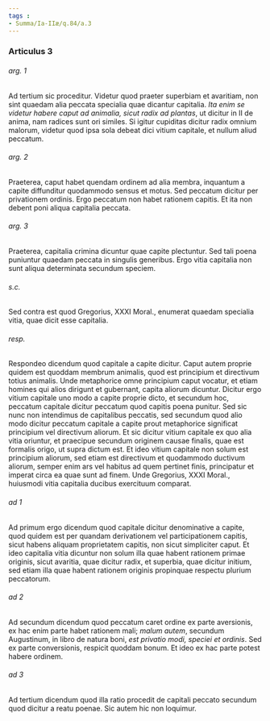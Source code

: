 ```yaml
---
tags : 
- Summa/Ia-IIæ/q.84/a.3
---
```


### Articulus 3

###### arg. 1
Ad tertium sic proceditur. Videtur quod praeter superbiam et avaritiam, non sint quaedam alia peccata specialia quae dicantur capitalia. *Ita enim se videtur habere caput ad animalia, sicut radix ad plantas*, ut dicitur in II de anima, nam radices sunt ori similes. Si igitur cupiditas dicitur radix omnium malorum, videtur quod ipsa sola debeat dici vitium capitale, et nullum aliud peccatum.

###### arg. 2
Praeterea, caput habet quendam ordinem ad alia membra, inquantum a capite diffunditur quodammodo sensus et motus. Sed peccatum dicitur per privationem ordinis. Ergo peccatum non habet rationem capitis. Et ita non debent poni aliqua capitalia peccata.

###### arg. 3
Praeterea, capitalia crimina dicuntur quae capite plectuntur. Sed tali poena puniuntur quaedam peccata in singulis generibus. Ergo vitia capitalia non sunt aliqua determinata secundum speciem.

###### s.c.
Sed contra est quod Gregorius, XXXI Moral., enumerat quaedam specialia vitia, quae dicit esse capitalia.

###### resp.
Respondeo dicendum quod capitale a capite dicitur. Caput autem proprie quidem est quoddam membrum animalis, quod est principium et directivum totius animalis. Unde metaphorice omne principium caput vocatur, et etiam homines qui alios dirigunt et gubernant, capita aliorum dicuntur. Dicitur ergo vitium capitale uno modo a capite proprie dicto, et secundum hoc, peccatum capitale dicitur peccatum quod capitis poena punitur. Sed sic nunc non intendimus de capitalibus peccatis, sed secundum quod alio modo dicitur peccatum capitale a capite prout metaphorice significat principium vel directivum aliorum. Et sic dicitur vitium capitale ex quo alia vitia oriuntur, et praecipue secundum originem causae finalis, quae est formalis origo, ut supra dictum est. Et ideo vitium capitale non solum est principium aliorum, sed etiam est directivum et quodammodo ductivum aliorum, semper enim ars vel habitus ad quem pertinet finis, principatur et imperat circa ea quae sunt ad finem. Unde Gregorius, XXXI Moral., huiusmodi vitia capitalia ducibus exercituum comparat.

###### ad 1
Ad primum ergo dicendum quod capitale dicitur denominative a capite, quod quidem est per quandam derivationem vel participationem capitis, sicut habens aliquam proprietatem capitis, non sicut simpliciter caput. Et ideo capitalia vitia dicuntur non solum illa quae habent rationem primae originis, sicut avaritia, quae dicitur radix, et superbia, quae dicitur initium, sed etiam illa quae habent rationem originis propinquae respectu plurium peccatorum.

###### ad 2
Ad secundum dicendum quod peccatum caret ordine ex parte aversionis, ex hac enim parte habet rationem mali; *malum autem*, secundum Augustinum, in libro de natura boni, *est privatio modi, speciei et ordinis*. Sed ex parte conversionis, respicit quoddam bonum. Et ideo ex hac parte potest habere ordinem.

###### ad 3
Ad tertium dicendum quod illa ratio procedit de capitali peccato secundum quod dicitur a reatu poenae. Sic autem hic non loquimur.

